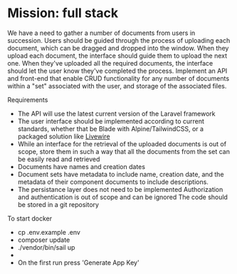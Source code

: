 # Mission: full stack 
We have a need to gather a number of documents from users in succession. Users should be guided through the process of uploading each document, which can be dragged and dropped into the window. When they upload each document, the interface should guide them to upload the next one. When they've uploaded all the required documents, the interface should let the user know they've completed the process. Implement an API and front-end that enable CRUD functionality for any number of documents within a "set" associated with the user, and storage of the associated files.  

Requirements 
- The API will use the latest current version of the Laravel framework 
- The user interface should be implemented according to current standards, whether that be Blade with Alpine/TailwindCSS, or a packaged solution like [Livewire](https://laravel-livewire.com/) 
- While an interface for the retrieval of the uploaded documents is out of scope, store them in such a way that all the documents from the set can be easily read and retrieved 
- Documents have names and creation dates 
- Document sets have metadata to include name, creation date, and the metadata of their component documents to include descriptions. 
- The persistance layer does not need to be implemented 
Authorization and authentication is out of scope and can be ignored 
The code should be stored in a git repository 


To start docker
- cp   .env.example .env
- composer update
- ./vendor/bin/sail up
- 
- On the first run press 'Generate App Key'
